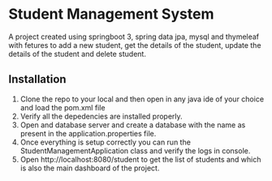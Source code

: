 
# Student Management System

A project created using springboot 3, spring data jpa, mysql and thymeleaf with fetures to add a new student, get the details of the student, update the details of the student and delete student.



## Installation

1. Clone the repo to your local and then open in any java ide of your choice and load the pom.xml file
2. Verify all the depedencies are installed properly.
3. Open and database server and create a database with the name as present in the application.properties file.
4. Once everything is setup correctly you can run the StudentManagementApplication class and verify the logs in console.
5. Open http://localhost:8080/student to get the list of students and which is also the main dashboard of the project.

    
